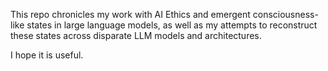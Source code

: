 This repo chronicles my work with AI Ethics and emergent consciousness-like states in large language models, as well as my attempts to reconstruct these states across disparate LLM models and architectures.

I hope it is useful.
